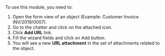 To use this module, you need to:

1.  Open the form view of an object (Example: Customer Invoice
    INV/2019/0007).
2.  Go to the chatter and click on the attached icon.
3.  Click **Add URL** link.
4.  Fill the wizard fields and click on Add button.
5.  You will see a new **URL attachment** in the set of attachments
    related to the object.
